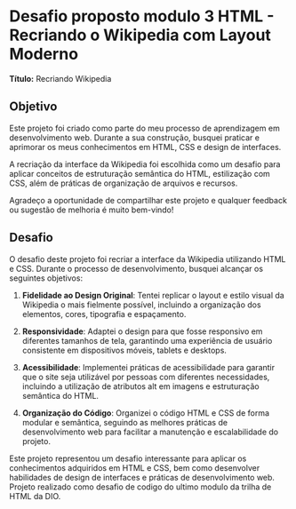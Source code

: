 # Desafio proposto modulo 3 HTML - Recriando o Wikipedia com Layout Moderno

**Título:** Recriando Wikipedia 

## Objetivo

Este projeto foi criado como parte do meu processo de aprendizagem em desenvolvimento web. Durante a sua construção, busquei praticar e aprimorar os meus conhecimentos em HTML, CSS e design de interfaces.

A recriação da interface da Wikipedia foi escolhida como um desafio para aplicar conceitos de  estruturação semântica do HTML, estilização com CSS, além de práticas de organização de arquivos e recursos.

Agradeço a oportunidade de compartilhar este projeto e qualquer feedback ou sugestão de melhoria é muito bem-vindo!

## Desafio

O desafio deste projeto foi recriar a interface da Wikipedia utilizando HTML e CSS. Durante o processo de desenvolvimento, busquei alcançar os seguintes objetivos:

1. **Fidelidade ao Design Original**: Tentei replicar o layout e estilo visual da Wikipedia o mais fielmente possível, incluindo a organização dos elementos, cores, tipografia e espaçamento.

2. **Responsividade**: Adaptei o design para que fosse responsivo em diferentes tamanhos de tela, garantindo uma experiência de usuário consistente em dispositivos móveis, tablets e desktops.

3. **Acessibilidade**: Implementei práticas de acessibilidade para garantir que o site seja utilizável por pessoas com diferentes necessidades, incluindo a utilização de atributos alt em imagens e estruturação semântica do HTML.

4. **Organização do Código**: Organizei o código HTML e CSS de forma modular e semântica, seguindo as melhores práticas de desenvolvimento web para facilitar a manutenção e escalabilidade do projeto.

Este projeto representou um desafio interessante para aplicar os conhecimentos adquiridos em HTML e CSS, bem como desenvolver habilidades de design de interfaces e práticas de desenvolvimento web. Projeto realizado como desafio de codigo do ultimo modulo da trilha de HTML da DIO.





